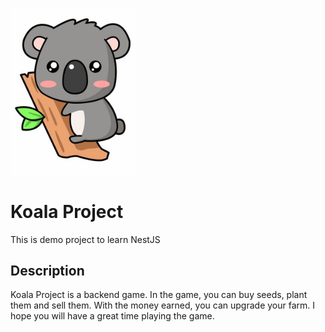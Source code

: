 <img src="./resource/images/ic_app.jpeg" width="200" alt="Icon app"></img>
# Koala Project

This is demo project to learn NestJS

## Description
Koala Project is a backend game. In the game, you can buy seeds, plant them and sell them. With the money earned, you can upgrade your farm. I hope you will have a great time playing the game.